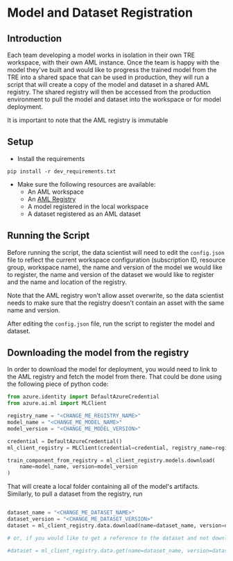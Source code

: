 # Model and Dataset Registration

## Introduction

Each team developing a model works in isolation in their own TRE workspace, with their own AML instance. Once the team is happy with the model they've built and would like to progress the trained model from the TRE into a shared space that can be used in production, they will run a script that will create a copy of the model and dataset in a shared AML registry.
The shared registry will then be accessed from the production environment to pull the model and dataset into the workspace or for model deployment.

It is important to note that the AML registry is immutable

## Setup
* Install the requirements
```
pip install -r dev_requirements.txt
```
* Make sure the following resources are available:
  * An AML workspace
  * An [AML Registry](https://learn.microsoft.com/en-us/azure/machine-learning/how-to-manage-registries?view=azureml-api-2&tabs=studio)
  * A model registered in the local workspace
  * A dataset registered as an AML dataset

## Running the Script

Before running the script, the data scientist will need to edit the `config.json` file to reflect the current workspace configuration (subscription ID, resource group, workspace name), the name and version of the model we would like to register, the name and version of the dataset we would like to register and the name and location of the registry.

Note that the AML registry won't allow asset overwrite, so the data scientist needs to make sure that the registry doesn't contain an asset with the same name and version.

After editing the `config.json` file, run the script to register the model and dataset.

## Downloading the model from the registry

In order to download the model for deployment, you would need to link to the AML registry and fetch the model from there. That could be done using the following piece of python code:

```python
from azure.identity import DefaultAzureCredential
from azure.ai.ml import MLClient

registry_name = "<CHANGE_ME_REGISTRY_NAME>"
model_name = "<CHANGE_ME_MODEL_NAME>"
model_version = "<CHANGE_ME_MODEL_VERSION>"

credential = DefaultAzureCredential()
ml_client_registry = MLClient(credential=credential, registry_name=registry_name)

train_component_from_registry = ml_client_registry.models.download(
    name=model_name, version=model_version
)


```

That will create a local folder containing all of the model's artifacts. Similarly, to pull a dataset from the registry, run

```python

dataset_name = "<CHANGE_ME_DATASET_NAME>"
dataset_version = "<CHANGE_ME_DATASET_VERSION>"
dataset = ml_client_registry.data.download(name=dataset_name, version=dataset_version)

# or, if you would like to get a reference to the dataset and not download it (for example, if you would like the dataset to be used as an input for an AML job) run this command instead:

#dataset = ml_client_registry.data.get(name=dataset_name, version=dataset_version)

```

